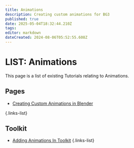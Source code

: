 ```yaml
---
title: Animations
description: Creating custom animations for BG3
published: true
date: 2025-05-04T18:32:44.210Z
tags: 
editor: markdown
dateCreated: 2024-08-06T05:52:55.608Z
---
```


# LIST: Animations
This page is a list of existing Tutorials relating to Animations.

## Pages
- [Creating Custom Animations in Blender](/Tutorials/Animations/CustomAnimationsBlender)

{.links-list}

## Toolkit
- [Adding Animations In Toolkit](/Tutorials/Animations/Adding-Animations-In-Toolkit)
{.links-list}